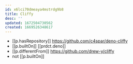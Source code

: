```yaml
---
id: x6lci70dmeaya4mstrdg9b8
title: Cliffy
desc: ''
updated: 1672504730562
created: 1669526348617
---
```


- [[p.hasRepository]] https://github.com/c4spar/deno-cliffy
- [[p.builtOn]] [[prdct.deno]]
- [[p.differentFrom]] https://github.com/drew-y/cliffy 
- not [[p.builtOn]]